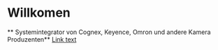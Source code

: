# Willkomen
** Systemintegrator von Cognex, Keyence, Omron und andere Kamera Produzenten**
[Link text](https://www.cognex.com/de-de)

